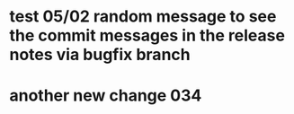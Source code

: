 # test 05/02 random message to see the commit messages in the release notes via bugfix branch


# another new change 034
